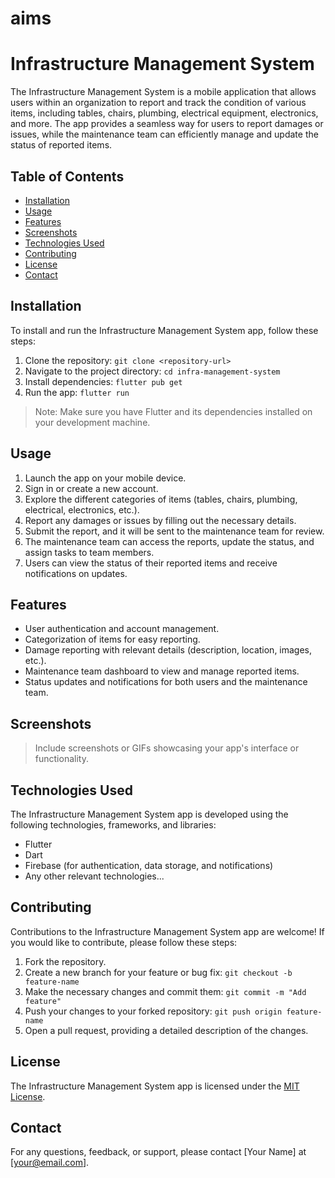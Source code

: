 # aims
# Infrastructure Management System

The Infrastructure Management System is a mobile application that allows users within an organization to report and track the condition of various items, including tables, chairs, plumbing, electrical equipment, electronics, and more. The app provides a seamless way for users to report damages or issues, while the maintenance team can efficiently manage and update the status of reported items.

## Table of Contents
- [Installation](#installation)
- [Usage](#usage)
- [Features](#features)
- [Screenshots](#screenshots)
- [Technologies Used](#technologies-used)
- [Contributing](#contributing)
- [License](#license)
- [Contact](#contact)

## Installation

To install and run the Infrastructure Management System app, follow these steps:

1. Clone the repository: `git clone <repository-url>`
2. Navigate to the project directory: `cd infra-management-system`
3. Install dependencies: `flutter pub get`
4. Run the app: `flutter run`

> Note: Make sure you have Flutter and its dependencies installed on your development machine.

## Usage

1. Launch the app on your mobile device.
2. Sign in or create a new account.
3. Explore the different categories of items (tables, chairs, plumbing, electrical, electronics, etc.).
4. Report any damages or issues by filling out the necessary details.
5. Submit the report, and it will be sent to the maintenance team for review.
6. The maintenance team can access the reports, update the status, and assign tasks to team members.
7. Users can view the status of their reported items and receive notifications on updates.

## Features

- User authentication and account management.
- Categorization of items for easy reporting.
- Damage reporting with relevant details (description, location, images, etc.).
- Maintenance team dashboard to view and manage reported items.
- Status updates and notifications for both users and the maintenance team.

## Screenshots

> Include screenshots or GIFs showcasing your app's interface or functionality.

## Technologies Used

The Infrastructure Management System app is developed using the following technologies, frameworks, and libraries:

- Flutter
- Dart
- Firebase (for authentication, data storage, and notifications)
- Any other relevant technologies...

## Contributing

Contributions to the Infrastructure Management System app are welcome! If you would like to contribute, please follow these steps:

1. Fork the repository.
2. Create a new branch for your feature or bug fix: `git checkout -b feature-name`
3. Make the necessary changes and commit them: `git commit -m "Add feature"`
4. Push your changes to your forked repository: `git push origin feature-name`
5. Open a pull request, providing a detailed description of the changes.

## License

The Infrastructure Management System app is licensed under the [MIT License](LICENSE).

## Contact

For any questions, feedback, or support, please contact [Your Name] at [your@email.com].
